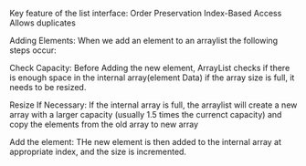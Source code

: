 Key feature of the list interface:
Order Preservation
Index-Based Access
Allows duplicates

Adding Elements: 
When we add an element to an arraylist the following steps occur:

Check Capacity: Before Adding the new element, ArrayList checks if there is enough space in the internal array(element Data)
if the array size is full, it needs to be resized.

Resize If Necessary: If the internal array is full, the arraylist will create a new array with a larger capacity (usually 1.5 times
the currenct capacity) and copy the elements from the old array to new array

Add the element: THe new element is then added to the internal array at appropriate index, and the size is incremented.

